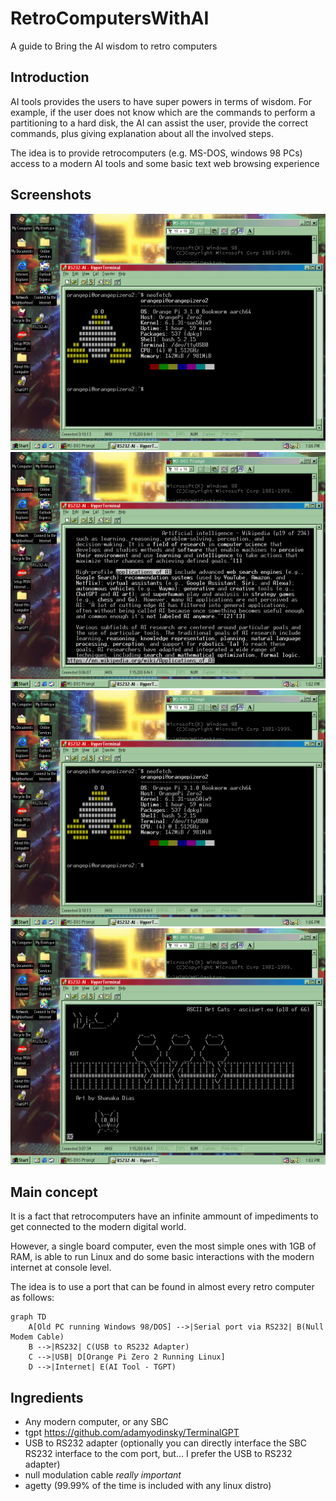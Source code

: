 # RetroComputersWithAI
A guide to Bring the AI wisdom to retro computers

## Introduction

AI tools provides the users to have super powers in terms of wisdom.
For example, if the user does not know which are the commands to perform a partitioning to a hard disk, the AI can assist the user, provide the correct commands, plus giving explanation about all the involved steps.

The idea is to provide retrocomputers (e.g. MS-DOS, windows 98 PCs) access to a modern AI tools and some basic text web browsing experience

## Screenshots

![AI running in the terminal](/screenshots/w98neofetch.jpg "AI running on hyperterminal")
![Wikipedia running in the terminal](/screenshots/w98wiki.jpg "Wikipedia running in the terminal")
![information of the SBC](/screenshots/w98neofetch.jpg "information of the SBC")
![links terminal web browser](/screenshots/w98asciicats.jpg "links terminal web browser")

## Main concept

It is a fact that retrocomputers have an infinite ammount of impediments to get connected to the modern digital world.

However, a single board computer, even the most simple ones with 1GB of RAM, is able to run Linux and do some basic interactions with the modern internet at console level.

The idea is to use a port that can be found in almost every retro computer
as follows:

```mermaid
graph TD
    A[Old PC running Windows 98/DOS] -->|Serial port via RS232| B(Null Modem Cable)
    B -->|RS232| C(USB to RS232 Adapter)
    C -->|USB| D[Orange Pi Zero 2 Running Linux]
    D -->|Internet| E(AI Tool - TGPT)
```
## Ingredients

- Any modern computer, or any SBC
- tgpt https://github.com/adamyodinsky/TerminalGPT
- USB to RS232 adapter (optionally you can directly interface the SBC RS232 interface to the com port, but... I prefer the USB to RS232 adapter)
- null modulation cable *really important*
- agetty (99.99% of the time is included with any linux distro)
